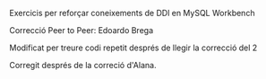 Exercicis per reforçar coneixements de DDl en MySQL Workbench

Correcció Peer to Peer: Edoardo Brega

Modificat per treure codi repetit després de llegir la correcció del 2

Corregit després de la correció d'Alana.
